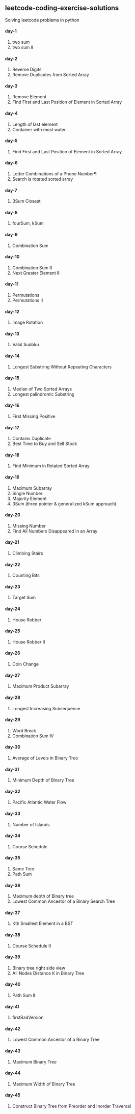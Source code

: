 ## leetcode-coding-exercise-solutions
Solving leetcode problems in python

#### day-1
1. two sum
2. two sum II

#### day-2
1. Reverse Digits
2. Remove Duplicates from Sorted Array

#### day-3
1. Remove Element
2. Find First and Last Position of Element in Sorted Array

#### day-4
1. Length of last element
2. Container with most water

#### day-5
1. Find First and Last Position of Element in Sorted Array

#### day-6
1. Letter Combinations of a Phone Number¶
2. Search is rotated sorted array

#### day-7
1. 3Sum Closest

#### day-8
1. fourSum, kSum

#### day-9
1. Combination Sum

#### day-10
1. Combination Sum II
2. Next Greater Element II

#### day-11
1. Permutations
2. Permutations II

#### day-12
1. Image Rotation

#### day-13
1. Valid Sudoku

#### day-14
1. Longest Substring Without Repeating Characters

#### day-15
1. Median of Two Sorted Arrays
2. Longest palindromic Substring

#### day-16
1. First Missing Positive

#### day-17
1. Contains Duplicate
2. Best Time to Buy and Sell Stock

#### day-18
1. Find Minimum in Rotated Sorted Array

#### day-19
1. Maximum Subarray
2. Single Number
3. Majority Element
4. 3Sum (three pointer & generalized kSum approach)

#### day-20
1. Missing Number
2. Find All Numbers Disappeared in an Array

#### day-21
1. Climbing Stairs

#### day-22
1. Counting Bits

#### day-23
1. Target Sum

#### day-24
1. House Robber

#### day-25
1. House Robber II

#### day-26
1. Coin Change

#### day-27
1. Maximum Product Subarray

#### day-28
1. Longest Increasing Subsequence

#### day-29
1. Word Break
2. Combination Sum IV

#### day-30
1. Average of Levels in Binary Tree

#### day-31
1. Minimum Depth of Binary Tree

#### day-32
1. Pacific Atlantic Water Flow

#### day-33
1. Number of Islands

#### day-34
1. Course Schedule

#### day-35
1. Same Tree
2. Path Sum

#### day-36
1. Maximum depth of Binary tree
2. Lowest Common Ancestor of a Binary Search Tree

#### day-37
1. Kth Smallest Element in a BST

#### day-38
1. Course Schedule II

#### day-39
1. Binary tree right side view
2. All Nodes Distance K in Binary Tree

#### day-40
1. Path Sum II

#### day-41
1. firstBadVersion

#### day-42
1. Lowest Common Ancestor of a Binary Tree

#### day-43
1. Maximum Binary Tree

#### day-44
1. Maximum Width of Binary Tree

#### day-45
1. Construct Binary Tree from Preorder and Inorder Traversal
